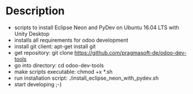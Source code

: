 # Description
* scripts to install Eclipse Neon and PyDev on Ubuntu 16.04 LTS with Unity Desktop
* installs all requirements for odoo development
* install git client: apt-get install git
* get repository: git clone https://github.com/pragmasoft-de/odoo-dev-tools
* go into directory: cd odoo-dev-tools
* make scripts executable: chmod +x *.sh
* run installation script: ./install_eclipse_neon_with_pydev.sh
* start developing ;-)
